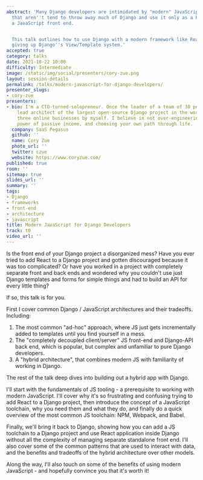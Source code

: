 ```yaml
---
abstract: 'Many Django developers are intimidated by "modern" JavaScript, and those
  that aren''t tend to throw away much of Django and use it only as a REST API for
  a JavaScript front end.


  This talk outlines how to use Django with a modern framework like React without
  giving up Django''s View/Template system.'
accepted: true
category: talks
date: 2021-10-22 10:00
difficulty: Intermediate
image: /static/img/social/presenters/cory-zue.png
layout: session-details
permalink: /talks/modern-javascript-for-django-developers/
presenter_slugs:
- cory-zue
presenters:
- bio: I'm a CTO-turned-solopreneur. Once the leader of a team of 30 people and the
    lead architect of the largest open-source Django project in the world, I now run
    three online businesses by myself. I believe in not over-engineering things, the
    power of passive income, and choosing your own path through life.
  company: SaaS Pegasus
  github: ''
  name: Cory Zue
  photo_url: ''
  twitter: czue
  website: https://www.coryzue.com/
published: true
room: ''
sitemap: true
slides_url: ''
summary: ''
tags:
- Django
- frameworks
- front-end
- architecture
- javascript
title: Modern JavaScript for Django Developers
track: t0
video_url: ''
---
```


Is the front end of your Django project a disorganized mess? Have you ever tried to add React to a Django project and gotten discouraged because it was too complicated? Or have you worked in a project with completely separate front and back ends and wondered why you couldn't use just Django templates and forms for simple things and had to build an API for every little thing?

If so, this talk is for you.

First I cover common Django / JavaScript architectures and their tradeoffs. Including:

1. The most common "ad-hoc" approach, where JS just gets incrementally added to templates until you find yourself in a mess.
2. The "completely decoupled client/server" JS front-end and Django-API back end, which is popular, but complex and unfamiliar to pure Django developers.
3. A "hybrid architecture", that combines modern JS with familiarity of working in Django.

The rest of the talk deep dives into building out a hybrid app with Django.

I'll start with the fundamentals of JS tooling - a prerequisite to working with modern JavaScript. I'll cover why it's so frustrating and confusing trying to add React to a Django project, then introduce the concept of a JavaScript toolchain, why you need them and what they do, and finally do a quick overview of the most common JS toolchain: NPM, Webpack, and Babel.

Finally, we'll bring it back to Django, showing how you can add a JS toolchain to a Django project and use React application inside Django without all the complexity of managing separate standalone front end. I'll also cover some of the common patterns that are used to interact with data, and the benefits and tradeoffs of the hybrid architecture over other models.

Along the way, I'll also touch on some of the benefits of using modern JavaScript - and hopefully convince you that it's worth it!
